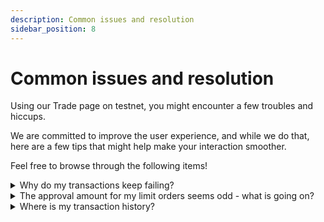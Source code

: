 ```yaml
---
description: Common issues and resolution
sidebar_position: 8
---
```



# Common issues and resolution

Using our Trade page on testnet, you might encounter a few troubles and hiccups.

We are committed to improve the user experience, and while we do that, here are a few tips that might help make your interaction smoother.

Feel free to browse through the following items!

<details><summary>
Why do my transactions keep failing?
</summary>
It might be the case that the amount of gas or slippage you selected is too low. We encourage you to tweak those values and find out what works best.


</details>

<details><summary>
The approval amount for my limit orders seems odd - what is going on?
</summary>

:::note TL;DR
* A rule of thumb for limit orders to avoid order failure due to lack of approval is to make sure you approve at least double the amount you target (or infinite approval).
* The easy way to do this is to use the "Use default" option on Metamask when executing an approval.
:::

Let's clarify the difference between the "Max" and "Use default" approval values offered by Metamask.
* "Max" will give you the maximum amount available in your wallet.

* If you have ticked the "allow infinite approval" on Mangrove app, "Use default" will give you an "infinite approval" amount.

* If you have unticked the "allow infinite approval" on Mangrove app, "Use default" will give you the maximum amount available in your wallet based on what you've keyed in. That amount differs **whether you are executing a market order or a limit order**.

**Example (no infinite approval)**

* Market order: if you want to buy some WMATIC with let's say 20 USDT, "Use default" will set the approval amount at _20 + slippage_. For a 2% slippage, the amount to approve would be 20.4 USDT.

* Limit order: if you want to buy some WMATIC for 20 USDT of worth with a limit order (ex: Good til time), "Use default" will set the approval amount at _40 (20 * 2)_.
    * If you have multiple open limit orders for the same token, the approvals then need to compound.
    * Example: if you create another Good til time limit order for 20 USDT of worth, the approval amount will be 40 (previous limit order) + 40 (new limit order) = 80 USDT.

</details>


<details><summary>
Where is my transaction history?
</summary>

Which order type are you trying to execute?
There are subtle differences between the various limit orders available on our Trade page. They might appear/be processed differently. We encourage you to first read the [More on order types](./more-on-order-types.md) section.
</details>